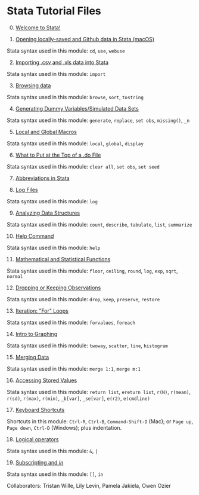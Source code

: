 # Stata Tutorial Files

0) [Welcome to Stata!](https://pjakiela.github.io/stata/mod0.html)

1) [Opening locally-saved and Github data in Stata (macOS)](https://pjakiela.github.io/stata/openingData.html)

Stata syntax used in this module: `cd`, `use`, `webuse`

2) [Importing .csv and .xls data into Stata](https://pjakiela.github.io/stata/importExcelCSV.html)

Stata syntax used in this module: `import`

3) [Browsing data](https://pjakiela.github.io/stata/browsing.html)

Stata syntax used in this module: `browse`, `sort`, `tostring`

4) [Generating Dummy Variables/Simulated Data Sets](https://pjakiela.github.io/stata/variablesMod.html)
 
Stata syntax used in this module: `generate`, `replace`, `set obs`, `missing()`, `_n`

5) [Local and Global Macros](https://pjakiela.github.io/stata/macroMod.html)

Stata syntax used in this module: `local`, `global`, `display`

6) [What to Put at the Top of a .do File](https://pjakiela.github.io/stata/topofdofile.html)

Stata syntax used in this module: `clear all`, `set obs`, `set seed`

7) [Abbreviations in Stata](https://pjakiela.github.io/stata/abbreviating.html)

8) [Log Files](https://pjakiela.github.io/stata/logfile.html)

Stata syntax used in this module: `log`

9) [Analyzing Data Structures](https://pjakiela.github.io/stata/analyzingdatastructures.html)

Stata syntax used in this module: `count`, `describe`, `tabulate`, `list`, `summarize`

10) [Help Command](https://pjakiela.github.io/stata/helpcommand.html)

Stata syntax used in this module: `help`

11) [Mathematical and Statistical Functions](https://pjakiela.github.io/stata/calculations.html)

Stata syntax used in this module: `floor`, `ceiling`, `round`, `log`, `exp`, `sqrt`, `normal`

12) [Dropping or Keeping Observations](https://pjakiela.github.io/stata/droppingkeeping.html)

Stata syntax used in this module: `drop`, `keep`, `preserve`, `restore`

13) [Iteration: "For" Loops](https://pjakiela.github.io/stata/loops.html)

Stata syntax used in this module: `forvalues`, `foreach`

14) [Intro to Graphing](https://pjakiela.github.io/stata/graphing.html)

Stata syntax used in this module: `twoway`, `scatter`, `line`, `histogram`

15) [Merging Data](https://pjakiela.github.io/stata/mergingdata.html)

Stata syntax used in this module: `merge 1:1`, `merge m:1`

16) [Accessing Stored Values](https://pjakiela.github.io/stata/storedvals.html)

Stata syntax used in this module: `return list`, `ereturn list`, `r(N)`, `r(mean)`, `r(sd)`, `r(max)`, `r(min)`, `_b[var]`, `_se[var]`, `e(r2)`, `e(cmdline)`

17) [Keyboard Shortcuts](https://pjakiela.github.io/stata/keyboardshortcuts.html)

Shortcuts in this module: `Ctrl-R`, `Ctrl-B`, `Command-Shift-D` (Mac); or `Page up`, `Page down`, `Ctrl-D` (Windows); plus indentation.

18) [Logical operators](https://pjakiela.github.io/stata/logical-and-or.html)

Stata syntax used in this module: `&`, `|`

19) [Subscripting and <i>in</i>](https://pjakiela.github.io/stata/subscripting-and-in.html)

Stata syntax used in this module: `[]`, `in`

    
    
Collaborators: Tristan Wille, Lily Levin, Pamela Jakiela, Owen Ozier
